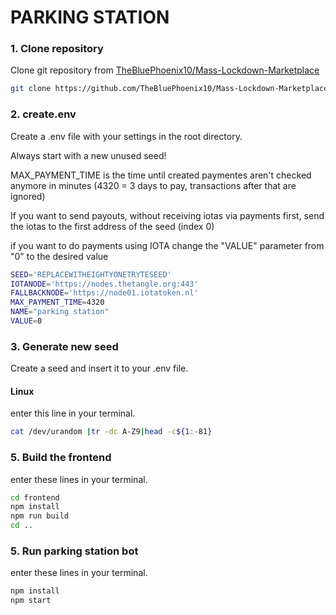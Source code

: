 # PARKING STATION

### 1. Clone repository

Clone git repository from [TheBluePhoenix10/Mass-Lockdown-Marketplace](https://github.com/TheBluePhoenix10/Mass-Lockdown-Marketplace)
```bash
git clone https://github.com/TheBluePhoenix10/Mass-Lockdown-Marketplace.git
```

### 2. create.env

Create a .env file with your settings in the root directory.

Always start with a new unused seed!

MAX_PAYMENT_TIME is the time until created paymentes aren't checked anymore in minutes (4320 = 3 days to pay, transactions after that are ignored)

If you want to send payouts, without receiving iotas via payments first, send the iotas to the first address of the seed (index 0)

if you want to do payments using IOTA change the "VALUE" parameter from "0" to the desired value

```bash
SEED='REPLACEWITHEIGHTYONETRYTESEED'
IOTANODE='https://nodes.thetangle.org:443'
FALLBACKNODE='https://node01.iotatoken.nl'
MAX_PAYMENT_TIME=4320
NAME="parking station"
VALUE=0
```

### 3. Generate new seed

Create a seed and insert it to your .env file.

#### Linux
 enter this line in your terminal.
```bash
cat /dev/urandom |tr -dc A-Z9|head -c${1:-81}
```

### 5. Build the frontend

enter these lines in your terminal.
```bash
cd frontend
npm install
npm run build
cd ..
```

### 5. Run parking station bot

enter these lines in your terminal.
```bash
npm install
npm start
```
